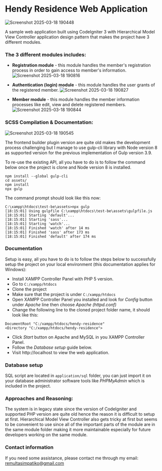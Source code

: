 
# Hendy Residence Web Application

![Screenshot 2025-03-18 190448](https://github.com/user-attachments/assets/33207deb-4162-4920-a2fd-402381cb4a71)

A sample web application built using CodeIgniter 3 with Hierarchical Model View Controller application design pattern that makes the project have 3 different modules.

### The 3 different modules includes:
- **Registration module** - this module handles the member's registration process in order to gain access to member's information.
![Screenshot 2025-03-18 190816](https://github.com/user-attachments/assets/27927315-474e-4aaf-ba92-2ef9d31a52c8)

- **Authentication (login) module** - this module handles the user grants of the registered member.
![Screenshot 2025-03-18 190827](https://github.com/user-attachments/assets/7ccb3d6f-4e61-4566-8cc8-aeb191587d3b)

- **Member module** - this module handles the member information processes like edit, view and delete registered members.
![Screenshot 2025-03-18 190844](https://github.com/user-attachments/assets/f5bed744-41d2-4c51-a58f-e165a399dfda)


### SCSS Compilation & Documentation:

![Screenshot 2025-03-18 190545](https://github.com/user-attachments/assets/f3978a4a-efa8-456a-a73f-233e610ee341)

The frontend builder plugin version are quite old makes the development process challenging but I manage to use gulp-cli library with Node version 8 as supported version for the previous implementation of Gulp version 3.9.

To re-use the existing API, all you have to do is to follow the command below once the project is clone and Node version 8 is installed.

```
npm install --global gulp-cli
cd assets/
npm install
npx gulp
```

The command prompt should look like this now:
```
C:\xampp\htdocs\test-be\assets>npx gulp
[18:15:01] Using gulpfile C:\xampp\htdocs\test-be\assets\gulpfile.js
[18:15:01] Starting 'default'...
[18:15:01] Starting 'sass'...
[18:15:01] Starting 'watch'...
[18:15:01] Finished 'watch' after 14 ms
[18:15:01] Finished 'sass' after 173 ms
[18:15:01] Finished 'default' after 174 ms

```
### Documentation
Setup is easy, all you have to do is to follow the steps below to successfully setup the project on your local environment (this documentation applies for Windows):
- Install XAMPP Controller Panel with PHP 5 version.
- Go to `C:/xampp/htdocs`
- Clone the project
- Make sure that the project is under `C:/xampp/htdocs`
- Open XAMPP Controller Panel you installed and look for *Config* button under *Apache* line then choose *Apache (httpd.conf)*
- Change the following line to the cloned project folder name, it should look like this:
```
DocumentRoot "C:/xampp/htdocs/hendy-residence"
<Directory "C:/xampp/htdocs/hendy-residence">
```
- Click *Start* button on Apache and MySQL in you XAMPP Controller Panel.
- Follow the *Database setup* guide below.
- Visit http://localhost to view the web application.

### Database setup
SQL script are located in `application/sql` folder, you can just import it on your database administrator software tools like *PHPMyAdmin* which is included in the project.

### Approaches and Reasoning:
The system is in legacy state since the version of CodeIgniter and supported PHP version are quite old hence the reason it is difficult to setup at first. Hierarchical Model View Controller also gets tricky at first but seems to be convenient to use since all of the important parts of the module are in the same module folder making it more maintainable especially for future developers working on the same module.

### Contact information
If you need some assistance, please contact me through my email: remultasimpatiko@gmail.com
